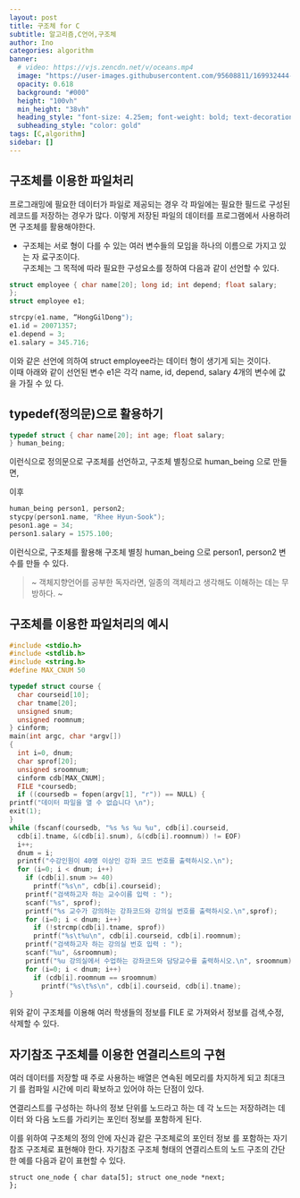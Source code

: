 ```yaml
---
layout: post
title: 구조체 for C
subtitle: 알고리즘,C언어,구조체
author: Ino
categories: algorithm
banner:
  # video: https://vjs.zencdn.net/v/oceans.mp4
  image: "https://user-images.githubusercontent.com/95608811/169932444-32124c9a-4013-4864-acf7-59a3db654886.png"
  opacity: 0.618
  background: "#000"
  height: "100vh"
  min_height: "38vh"
  heading_style: "font-size: 4.25em; font-weight: bold; text-decoration: underline"
  subheading_style: "color: gold"
tags: [C,algorithm]
sidebar: []
---
```



## 구조체를 이용한 파일처리
프로그래밍에 필요한 데이터가 파일로 제공되는 경우 각 파일에는 필요한 필드로 구성된
레코드를 저장하는 경우가 많다. 이렇게 저장된 파일의 데이터를 프로그램에서 사용하려면
구조체를 활용해야한다.    
- 구조체는 서로 형이 다를 수 있는 여러 변수들의 모임을 하나의 이름으로 가지고 있는 자
료구조이다.   
구조체는 그 목적에 따라 필요한 구성요소를 정하여 다음과 같이 선언할 수 있다.    
```C
struct employee { char name[20]; long id; int depend; float salary;
};
struct employee e1;
```

```C
strcpy(e1.name, “HongGilDong");
e1.id = 20071357;
e1.depend = 3;
e1.salary = 345.716;
```

이와 같은 선언에 의하여 struct employee라는 데이터 형이 생기게 되는 것이다.   
이때 아래와 같이 선언된 변수 e1은 각각 name, id, depend, salary 4개의 변수에 값을 가질 수 있
다.   

## typedef(정의문)으로 활용하기
```C
typedef struct { char name[20]; int age; float salary;
} human_being;
```

이런식으로 정의문으로 구조체를 선언하고, 구조체 별칭으로 human_being 으로 만들면,

이후

```C
human_being person1, person2;
stycpy(person1.name, "Rhee Hyun-Sook");
peson1.age = 34;
person1.salary = 1575.100;
```

이런식으로, 구조체를 활용해 구조체 별칭 human_being 으로 person1, person2 변수를 만들 수 있다.    

> ~ 객체지향언어를 공부한 독자라면, 일종의 객체라고 생각해도 이해하는 데는 무방하다.   ~    

## 구조체를 이용한 파일처리의 예시

```C
#include <stdio.h>
#include <stdlib.h>
#include <string.h>
#define MAX_CNUM 50

typedef struct course { 
  char courseid[10];
  char tname[20];
  unsigned snum; 
  unsigned roomnum;
} cinform;
main(int argc, char *argv[])
{
  int i=0, dnum;
  char sprof[20];
  unsigned sroomnum;
  cinform cdb[MAX_CNUM];
  FILE *coursedb;
  if ((coursedb = fopen(argv[1], "r")) == NULL) {
printf("데이터 파일을 열 수 없습니다 \n");
exit(1); 
}
while (fscanf(coursedb, "%s %s %u %u", cdb[i].courseid,
  cdb[i].tname, &(cdb[i].snum), &(cdb[i].roomnum)) != EOF)
  i++; 
  dnum = i;
  printf("수강인원이 40명 이상인 강좌 코드 번호를 출력하시오.\n");
  for (i=0; i < dnum; i++) 
    if (cdb[i].snum >= 40) 
      printf("%s\n", cdb[i].courseid);
    printf("검색하고자 하는 교수이름 입력 : ");
    scanf("%s", sprof);
    printf("%s 교수가 강의하는 강좌코드와 강의실 번호를 출력하시오.\n",sprof); 
    for (i=0; i < dnum; i++)
      if (!strcmp(cdb[i].tname, sprof))
      printf("%s\t%u\n", cdb[i].courseid, cdb[i].roomnum);
    printf("검색하고자 하는 강의실 번호 입력 : ");
    scanf("%u", &sroomnum);
    printf("%u 강의실에서 수업하는 강좌코드와 담당교수를 출력하시오.\n", sroomnum);
    for (i=0; i < dnum; i++)
      if (cdb[i].roomnum == sroomnum) 
        printf("%s\t%s\n", cdb[i].courseid, cdb[i].tname);
}
```

위와 같이 구조체를 이용해 여러 학생들의 정보를 FILE 로 가져와서 정보를 검색,수정,삭제할 수 있다.    


## 자기참조 구조체를 이용한 연결리스트의 구현

여러 데이터를 저장할 때 주로 사용하는 배열은 연속된 메모리를 차지하게 되고 최대크기
를 컴파일 시간에 미리 확보하고 있어야 하는 단점이 있다.     

연결리스트를 구성하는 하나의 정보 단위를 노드라고 하는 데 각 노드는 저장하려는 데이터
와 다음 노드를 가리키는 포인터 정보를 포함하게 된다.    

이를 위하여 구조체의 정의 안에 자신과 같은 구조체로의 포인터 정보
를 포함하는 자기참조 구조체로 표현해야 한다. 자기참조 구조체 형태의 연결리스트의 노드 구조의 간단한 예를 다음과 같이 표현할 수 있다.   

```
struct one_node { char data[5]; struct one_node *next;
};